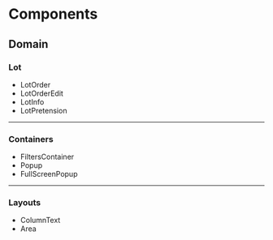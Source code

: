 # Components

## Domain

### Lot

- LotOrder
- LotOrderEdit
- LotInfo
- LotPretension

---

### Containers

- FiltersContainer
- Popup
- FullScreenPopup

---

### Layouts

- ColumnText
- Area
